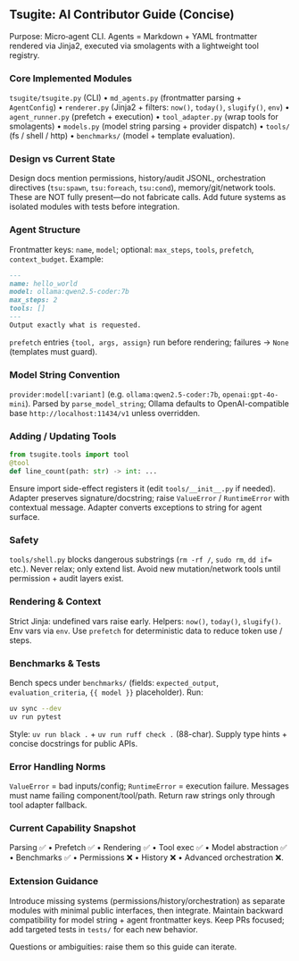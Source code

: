 ## Tsugite: AI Contributor Guide (Concise)

Purpose: Micro‑agent CLI. Agents = Markdown + YAML frontmatter rendered via Jinja2, executed via smolagents with a lightweight tool registry.

### Core Implemented Modules
`tsugite/tsugite.py` (CLI) • `md_agents.py` (frontmatter parsing + `AgentConfig`) • `renderer.py` (Jinja2 + filters: `now()`, `today()`, `slugify()`, `env`) • `agent_runner.py` (prefetch + execution) • `tool_adapter.py` (wrap tools for smolagents) • `models.py` (model string parsing + provider dispatch) • `tools/` (fs / shell / http) • `benchmarks/` (model + template evaluation).

### Design vs Current State
Design docs mention permissions, history/audit JSONL, orchestration directives (`tsu:spawn`, `tsu:foreach`, `tsu:cond`), memory/git/network tools. These are NOT fully present—do not fabricate calls. Add future systems as isolated modules with tests before integration.

### Agent Structure
Frontmatter keys: `name`, `model`; optional: `max_steps`, `tools`, `prefetch`, `context_budget`. Example:
```markdown
---
name: hello_world
model: ollama:qwen2.5-coder:7b
max_steps: 2
tools: []
---
Output exactly what is requested.
```
`prefetch` entries `{tool, args, assign}` run before rendering; failures -> `None` (templates must guard).

### Model String Convention
`provider:model[:variant]` (e.g. `ollama:qwen2.5-coder:7b`, `openai:gpt-4o-mini`). Parsed by `parse_model_string`; Ollama defaults to OpenAI-compatible base `http://localhost:11434/v1` unless overridden.

### Adding / Updating Tools
```python
from tsugite.tools import tool
@tool
def line_count(path: str) -> int: ...
```
Ensure import side-effect registers it (edit `tools/__init__.py` if needed). Adapter preserves signature/docstring; raise `ValueError` / `RuntimeError` with contextual message. Adapter converts exceptions to string for agent surface.

### Safety
`tools/shell.py` blocks dangerous substrings (`rm -rf /`, `sudo rm`, `dd if=` etc.). Never relax; only extend list. Avoid new mutation/network tools until permission + audit layers exist.

### Rendering & Context
Strict Jinja: undefined vars raise early. Helpers: `now()`, `today()`, `slugify()`. Env vars via `env`. Use `prefetch` for deterministic data to reduce token use / steps.

### Benchmarks & Tests
Bench specs under `benchmarks/` (fields: `expected_output`, `evaluation_criteria`, `{{ model }}` placeholder). Run:
```bash
uv sync --dev
uv run pytest
```
Style: `uv run black .` + `uv run ruff check .` (88-char). Supply type hints + concise docstrings for public APIs.

### Error Handling Norms
`ValueError` = bad inputs/config; `RuntimeError` = execution failure. Messages must name failing component/tool/path. Return raw strings only through tool adapter fallback.

### Current Capability Snapshot
Parsing ✅ • Prefetch ✅ • Rendering ✅ • Tool exec ✅ • Model abstraction ✅ • Benchmarks ✅ • Permissions ❌ • History ❌ • Advanced orchestration ❌.

### Extension Guidance
Introduce missing systems (permissions/history/orchestration) as separate modules with minimal public interfaces, then integrate. Maintain backward compatibility for model string + agent frontmatter keys. Keep PRs focused; add targeted tests in `tests/` for each new behavior.

Questions or ambiguities: raise them so this guide can iterate.